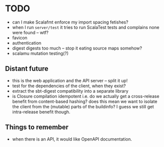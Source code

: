 # TODO

- can I make Scalafmt enforce my import spacing fetishes?
- when I run `server/test` it tries to run ScalaTest tests and complains none were found – wtf?
- favicon
- authentication
- digest digests too much – stop it eating source maps somehow?
- scalamu mutation testing(?)

## Distant future

- this is the web application and the API server – split it up!
- test for the dependencies of the client, when they exist?
- extract the sbt-digest compatibility into a separate library
- is Closure compilation idempotent i.e. do we actually get a cross-release
  benefit from content-based hashing? does this mean we want to isolate the
  client from the (mutable) parts of the buildinfo? I guess we still get
  intra-release benefit though.

## Things to remember

- when there is an API, it would like OpenAPI documentation.
